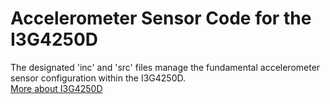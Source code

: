 # Accelerometer Sensor Code for the I3G4250D
The designated 'inc' and 'src' files manage the fundamental accelerometer sensor configuration within the I3G4250D. \
[More about I3G4250D](https://www.st.com/resource/en/datasheet/i3g4250d.pdf)


